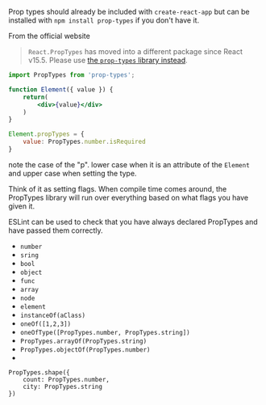 Prop types should already be included with `create-react-app` but can be installed with `npm install prop-types` if you don't have it.

From the official website

> `React.PropTypes` has moved into a different package since React v15.5. Please use [the `prop-types` library instead](https://www.npmjs.com/package/prop-types).

```jsx
import PropTypes from 'prop-types';

function Element({ value }) {
	return(
		<div>{value}</div>
	)
}

Element.propTypes = {
	value: PropTypes.number.isRequired
}
```

note the case of the "p". lower case when it is an attribute of the `Element` and upper case when setting the type.

Think of it as setting flags. When compile time comes around, the PropTypes library will run over everything based on what flags you have given it.

ESLint can be used to check that you have always declared PropTypes and have passed them correctly.

- `number`
- `sring`
- `bool`
- `object`
- `func`
- `array`
- `node`
- `element`
- `instanceOf(aClass)`
- `oneOf([1,2,3])`
- `oneOfType([PropTypes.number, PropTypes.string])`
- `PropTypes.arrayOf(PropTypes.string)`
- `PropTypes.objectOf(PropTypes.number)`
- 
```
PropTypes.shape({
	count: PropTypes.number,
	city: PropTypes.string
})
```